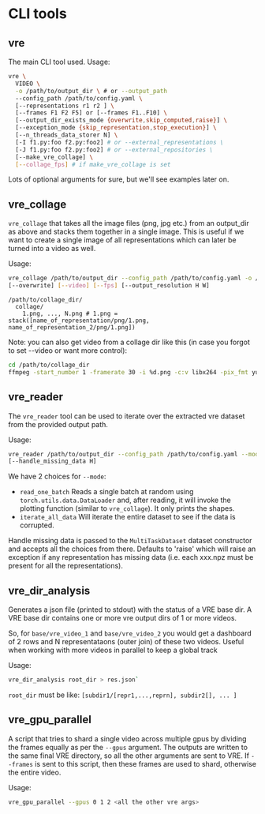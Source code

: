 # CLI tools

## vre

The main CLI tool used. Usage:

```bash
vre \
  VIDEO \
  -o /path/to/output_dir \ # or --output_path
  --config_path /path/to/config.yaml \
  [--representations r1 r2 ] \
  [--frames F1 F2 F5] or [--frames F1..F10] \
  [--output_dir_exists_mode {overwrite,skip_computed,raise}] \
  [--exception_mode {skip_representation,stop_execution}] \
  [--n_threads_data_storer N] \
  [-I f1.py:foo f2.py:foo2] # or --external_representations \
  [-J f1.py:foo f2.py:foo2] # or --external_repositories \
  [--make_vre_collage] \
  [--collage_fps] # if make_vre_collage is set
```

Lots of optional arguments for sure, but we'll see examples later on.

## vre_collage

`vre_collage` that takes all the image files (png, jpg etc.) from an output_dir as above and
stacks them together in a single image. This is useful if we want to create a single image of all representations which
can later be turned into a video as well.

Usage:
```bash
vre_collage /path/to/output_dir --config_path /path/to/config.yaml -o /path/to/collage_dir
[--overwrite] [--video] [--fps] [--output_resolution H W]
```

```
/path/to/collage_dir/
  collage/
    1.png, ..., N.png # 1.png = stack([name_of_representation/png/1.png, name_of_representation_2/png/1.png])
```

Note: you can also get video from a collage dir like this (in case you forgot to set --video or want more control):

```bash
cd /path/to/collage_dir
ffmpeg -start_number 1 -framerate 30 -i %d.png -c:v libx264 -pix_fmt yuv420p /path/to/collage.mp4;
```

## vre_reader

The `vre_reader` tool can be used to iterate over the extracted vre dataset from the provided output path.

Usage:
```bash
vre_reader /path/to/output_dir --config_path /path/to/config.yaml --mode [MODE] [--batch_size B]
[--handle_missing_data H]
```

We have 2 choices for `--mode`:
- `read_one_batch` Reads a single batch at random using `torch.utils.data.DataLoader` and, after reading, it will invoke the plotting function (similar to `vre_collage`). It only prints the shapes.
- `iterate_all_data` Will iterate the entire dataset to see if the data is corrupted.

Handle missing data is passed to the `MultiTaskDataset` dataset constructor and accepts all the choices from there.
Defaults to 'raise' which will raise an exception if any representation has missing data (i.e. each xxx.npz must be
present for all the representations).

## vre_dir_analysis

Generates a json file (printed to stdout) with the status of a VRE base dir. A VRE base dir contains one or more vre output dirs of 1 or more videos.

So, for `base/vre_video_1` and `base/vre_video_2` you would get a dashboard of 2 rows and N representataons (outer join) of these two videos. Useful when working with more videos in parallel to keep a global track

Usage:

```bash
vre_dir_analysis root_dir > res.json`
```

`root_dir` must be like: `[subdir1/[repr1,...,reprn], subdir2[], ... ]`

## vre_gpu_parallel

A script that tries to shard a single video across multiple gpus by dividing the frames equally as per the `--gpus` argument. The outputs are written to the same final VRE directory, so all the other arguments are sent to VRE. If `--frames` is sent to this script, then these frames are used to shard, otherwise the entire video.

Usage:

```bash
vre_gpu_parallel --gpus 0 1 2 <all the other vre args>
```
